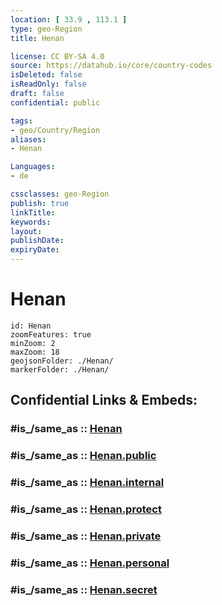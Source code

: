 ```yaml
---
location: [ 33.9 , 113.1 ] 
type: geo-Region
title: Henan

license: CC BY-SA 4.0
source: https://datahub.io/core/country-codes
isDeleted: false
isReadOnly: false
draft: false
confidential: public

tags:
- geo/Country/Region
aliases:
- Henan

Languages:
- de

cssclasses: geo-Region
publish: true
linkTitle: 
keywords: 
layout: 
publishDate: 
expiryDate: 
---
```


# Henan

```leaflet
id: Henan
zoomFeatures: true 
minZoom: 2 
maxZoom: 18
geojsonFolder: ./Henan/
markerFolder: ./Henan/
```


## Confidential Links & Embeds: 

### #is_/same_as :: [Henan](/_Standards/Earth/Continent/Asia/Asia~East/China/provinces~China/Henan.md) 

### #is_/same_as :: [Henan.public](/_public/Earth/Continent/Asia/Asia~East/China/provinces~China/Henan.public.md) 

### #is_/same_as :: [Henan.internal](/_internal/Earth/Continent/Asia/Asia~East/China/provinces~China/Henan.internal.md) 

### #is_/same_as :: [Henan.protect](/_protect/Earth/Continent/Asia/Asia~East/China/provinces~China/Henan.protect.md) 

### #is_/same_as :: [Henan.private](/_private/Earth/Continent/Asia/Asia~East/China/provinces~China/Henan.private.md) 

### #is_/same_as :: [Henan.personal](/_personal/Earth/Continent/Asia/Asia~East/China/provinces~China/Henan.personal.md) 

### #is_/same_as :: [Henan.secret](/_secret/Earth/Continent/Asia/Asia~East/China/provinces~China/Henan.secret.md)

